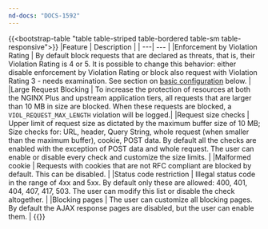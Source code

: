 ```yaml
---
nd-docs: "DOCS-1592"
---
```


{{<bootstrap-table "table table-striped table-bordered table-sm table-responsive">}}
|Feature | Description |
| ---| --- |
|Enforcement by Violation Rating | By default block requests that are declared as threats, that is, their Violation Rating is 4 or 5. It is possible to change this behavior: either disable enforcement by Violation Rating or block also request with Violation Rating 3 - needs examination. See section on [basic configuration](#policy-configuration) below. |
|Large Request Blocking | To increase the protection of resources at both the NGINX Plus and upstream application tiers, all requests that are larger than 10 MB in size are blocked.  When these requests are blocked, a `VIOL_REQUEST_MAX_LENGTH` violation will be logged.|
|Request size checks | Upper limit of request size as dictated by the maximum buffer size of 10 MB;  Size checks for: URL, header, Query String, whole request (when smaller than the maximum buffer), cookie, POST data. By default all the checks are enabled with the exception of POST data and whole request. The user can enable or disable every check and customize the size limits. |
|Malformed cookie | Requests with cookies that are not RFC compliant are blocked by default. This can be disabled. |
|Status code restriction | Illegal status code in the range of 4xx and 5xx. By default only these are allowed: 400, 401, 404, 407, 417, 503. The user can modify this list or disable the check altogether. |
|Blocking pages | The user can customize all blocking pages. By default the AJAX response pages are disabled, but the user can enable them. |
{{</bootstrap-table>}}